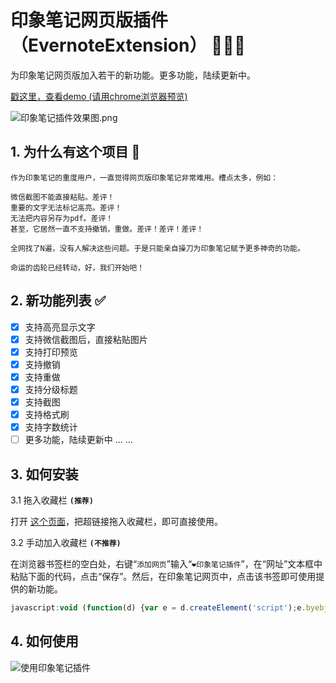 # 印象笔记网页版插件（EvernoteExtension） :tada::tada::tada:

为印象笔记网页版加入若干的新功能。更多功能，陆续更新中。

[戳这里，查看demo (请用chrome浏览器预览)](https://topcss.github.io/EvernoteExtension/demo.html) 

![印象笔记插件效果图.png](https://upload-images.jianshu.io/upload_images/1694032-5c589fd588ca7226.png)

## 1. 为什么有这个项目 :dart:

``` TEXT
作为印象笔记的重度用户，一直觉得网页版印象笔记非常难用。槽点太多，例如：

微信截图不能直接粘贴。差评！
重要的文字无法标记高亮。差评！
无法把内容另存为pdf。差评！
甚至，它居然一直不支持撤销，重做。差评！差评！差评！

全网找了N遍，没有人解决这些问题。于是只能亲自操刀为印象笔记赋予更多神奇的功能。

命运的齿轮已经转动，好，我们开始吧！
```

## 2. 新功能列表 :white_check_mark:

- [x] 支持高亮显示文字
- [x] 支持微信截图后，直接粘贴图片
- [x] 支持打印预览
- [x] 支持撤销
- [x] 支持重做
- [x] 支持分级标题
- [x] 支持截图
- [x] 支持格式刷
- [x] 支持字数统计
- [ ] 更多功能，陆续更新中 ... ...

## 3. 如何安装

3.1 拖入收藏栏 **`(推荐)`**

打开 [这个页面](https://topcss.github.io/EvernoteExtension/)，把超链接拖入收藏栏，即可直接使用。

3.2 手动加入收藏栏 **`(不推荐)`**

在浏览器书签栏的空白处，右键“`添加网页`”输入“`❤印象笔记插件`”，在“网址”文本框中粘贴下面的代码，点击“保存”。然后，在印象笔记网页中，点击该书签即可使用提供的新功能。

``` javascript
javascript:void (function(d) {var e = d.createElement('script');e.byebj=true;e.src = 'https://topcss.github.io/EvernoteExtension/main.js';var b = d.getElementsByTagName('body')[0];b.firstChild ? b.insertBefore(e, b.firstChild) : b.appendChild(e);}(document));
```

## 4. 如何使用

![使用印象笔记插件](https://upload-images.jianshu.io/upload_images/1694032-4892e525ace04563.gif?imageMogr2/auto-orient/strip)
